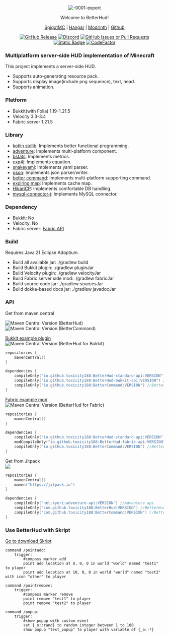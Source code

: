 <div align="center">  

![-0001-export](https://github.com/toxicity188/BetterHud/assets/114675706/ccbf4bd3-9133-44ee-b277-985eae4349ae)

Welcome to BetterHud!

[SpigotMC](https://www.spigotmc.org/resources/115559/) | [Hangar](https://hangar.papermc.io/toxicity188/BetterHud) | [Modrinth](https://modrinth.com/plugin/betterhud2) | [Github](https://github.com/toxicity188/BetterHud)

[![GitHub Release](https://img.shields.io/github/v/release/toxicity188/BetterHud?display_name=release&style=for-the-badge&logo=kotlin)](https://github.com/toxicity188/BetterHud/releases/latest)
[![Discord](https://img.shields.io/badge/Discord-%235865F2.svg?style=for-the-badge&logo=discord&logoColor=white)](https://discord.com/invite/rePyFESDbk)
[![GitHub Issues or Pull Requests](https://img.shields.io/github/issues/toxicity188/BetterHud?style=for-the-badge&logo=github)](https://github.com/toxicity188/BetterHud/issues)
[![Static Badge](https://img.shields.io/badge/WIKI-blue?style=for-the-badge)](https://github.com/toxicity188/BetterHud/wiki)
[![CodeFactor](https://www.codefactor.io/repository/github/toxicity188/betterhud/badge/master?style=for-the-badge)](https://www.codefactor.io/repository/github/toxicity188/betterhud/overview/master)

</div>

### Multiplatform server-side HUD implementation of Minecraft
This project implements a server-side HUD.

- Supports auto-generating resource pack.
- Supports display image(include png sequence), text, head.
- Supports animation.

### Platform
- Bukkit(with Folia) 1.19-1.21.5
- Velocity 3.3-3.4
- Fabric server 1.21.5

### Library
- [kotlin stdlib](https://github.com/JetBrains/kotlin): Implements better functional programming.
- [adventure](https://github.com/KyoriPowered/adventure): Implements multi-platform component.
- [bstats](https://bstats.org/getting-started/include-metrics): Implements metrics.
- [exp4j](https://github.com/fasseg/exp4j): Implements equation.
- [snakeyaml](https://github.com/snakeyaml/snakeyaml): Implements yaml parser.
- [gson](https://github.com/google/gson): Implements json parser/writer.
- [better command](https://github.com/toxicity188/BetterCommand): Implements multi-platform supporting command.
- [expiring map](https://github.com/jhalterman/expiringmap): Implements cache map.
- [HikariCP](https://github.com/brettwooldridge/HikariCP): Implements comfortable DB handling.
- [mysql-connector-j](https://github.com/mysql/mysql-connector-j): Implements MySQL connector.


### Dependency
- Bukkit: No
- Velocity: No
- Fabric server: [Fabric API](https://modrinth.com/mod/fabric-api)

### Build
Requires Java 21 Eclipse Adoptium.

- Build all available jar: ./gradlew build  
- Build Bukkit plugin: ./gradlew pluginJar
- Build Velocity plugin: ./gradlew velocityJar
- Build Fabric server side mod: ./gradlew fabricJar  
- Build source code jar: ./gradlew sourcesJar  
- Build dokka-based docs jar: ./gradlew javadocJar

### API
Get from maven central

![Maven Central Version](https://img.shields.io/maven-central/v/io.github.toxicity188/BetterHud-standard-api?style=for-the-badge) (BetterHud)  
![Maven Central Version](https://img.shields.io/maven-central/v/io.github.toxicity188/BetterCommand?style=for-the-badge) (BetterCommand)

[Bukkit example plugin](https://github.com/toxicity188/BetterHud-MMOCore)  
![Maven Central Version](https://img.shields.io/maven-central/v/io.github.toxicity188/BetterHud-bukkit-api) (BetterHud for Bukkit)
``` kotlin
repositories {
    mavenCentral()
}

dependencies {
    compileOnly("io.github.toxicity188:BetterHud-standard-api:VERSION") //Standard api
    compileOnly("io.github.toxicity188:BetterHud-bukkit-api:VERSION") //Platform api
    compileOnly("io.github.toxicity188:BetterCommand:VERSION") //BetterCommand library
}
```

[Fabric example mod](https://github.com/toxicity188/betterhud-fabric-example)  
![Maven Central Version](https://img.shields.io/maven-central/v/io.github.toxicity188/BetterHud-fabric-api) (BetterHud for Fabric)
``` kotlin
repositories {
    mavenCentral()
}

dependencies {
    compileOnly("io.github.toxicity188:BetterHud-standard-api:VERSION") //Standard api
    modCompileOnly("io.github.toxicity188:BetterHud-fabric-api:VERSION") //Platform api
    compileOnly("io.github.toxicity188:BetterCommand:VERSION") //BetterCommand library
}
```

Get from Jitpack  
[![](https://jitpack.io/v/toxicity188/BetterHud.svg)](https://jitpack.io/#toxicity188/BetterHud)
``` kotlin
repositories {
    mavenCentral()
    maven("https://jitpack.io")
}

dependencies {
    compileOnly("net.kyori:adventure-api:VERSION") //Adventure api
    compileOnly("com.github.toxicity188:BetterHud:VERSION") //BetterHud
    compileOnly("com.github.toxicity188:BetterCommand:VERSION") //BetterCommand library
}
```

### Use BetterHud with Skript
[Go to download Skript](https://github.com/SkriptLang/Skript/releases)
```
command /pointadd:
    trigger:
        #compass marker add
        point add location at 0, 0, 0 in world "world" named "test1" to player
        point add location at 10, 0, 0 in world "world" named "test2" with icon "other" to player

command /pointremove:
    trigger:
        #compass marker remove
        point remove "test1" to player
        point remove "test2" to player

command /popup:
    trigger:
        #show popup with custom event
        set {_o::rand} to random integer between 1 to 100
        show popup "test_popup" to player with variable of {_o::*}
```
